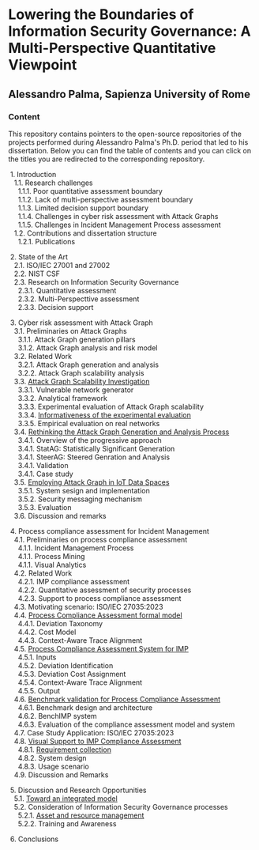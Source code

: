 # Lowering the Boundaries of Information Security Governance: A Multi-Perspective Quantitative Viewpoint

## Alessandro Palma, Sapienza University of Rome

### Content

This repository contains pointers to the open-source repositories of the projects performed during Alessandro Palma's Ph.D. period that led to his dissertation. Below you can find the table of contents and you can click on the titles you are redirected to the corresponding repository.

&nbsp;1. Introduction  
&nbsp;&nbsp;&nbsp;1.1. Research challenges  
&nbsp;&nbsp;&nbsp;&nbsp;&nbsp;1.1.1. Poor quantitative assessment boundary  
&nbsp;&nbsp;&nbsp;&nbsp;&nbsp;1.1.2. Lack of multi-perspective assessment boundary  
&nbsp;&nbsp;&nbsp;&nbsp;&nbsp;1.1.3. Limited decision support boundary  
&nbsp;&nbsp;&nbsp;&nbsp;&nbsp;1.1.4. Challenges in cyber risk assessment with Attack Graphs  
&nbsp;&nbsp;&nbsp;&nbsp;&nbsp;1.1.5. Challenges in Incident Management Process assessment   
&nbsp;&nbsp;&nbsp;1.2. Contributions and dissertation structure  
&nbsp;&nbsp;&nbsp;&nbsp;&nbsp;1.2.1. Publications   

&nbsp;2. State of the Art  
&nbsp;&nbsp;&nbsp;2.1. ISO/IEC 27001 and 27002  
&nbsp;&nbsp;&nbsp;2.2. NIST CSF  
&nbsp;&nbsp;&nbsp;2.3. Research on Information Security Governance  
&nbsp;&nbsp;&nbsp;&nbsp;&nbsp;2.3.1. Quantitative assessment   
&nbsp;&nbsp;&nbsp;&nbsp;&nbsp;2.3.2. Multi-Perspecttive assessment   
&nbsp;&nbsp;&nbsp;&nbsp;&nbsp;2.3.3. Decision support     

&nbsp;3. Cyber risk assessment with Attack Graph  
&nbsp;&nbsp;&nbsp;3.1. Preliminaries on Attack Graphs    
&nbsp;&nbsp;&nbsp;&nbsp;&nbsp;3.1.1. Attack Graph generation pillars  
&nbsp;&nbsp;&nbsp;&nbsp;&nbsp;3.1.2. Attack Graph analysis and risk model    
&nbsp;&nbsp;&nbsp;3.2. Related Work    
&nbsp;&nbsp;&nbsp;&nbsp;&nbsp;3.2.1. Attack Graph generation and analysis  
&nbsp;&nbsp;&nbsp;&nbsp;&nbsp;3.2.2. Attack Graph scalability analysis    
&nbsp;&nbsp;&nbsp;3.3. [Attack Graph Scalability Investigation](https://github.com/Ale96Pa/ag_experimental_evaluation)  
&nbsp;&nbsp;&nbsp;&nbsp;&nbsp;3.3.1. Vulnerable network generator  
&nbsp;&nbsp;&nbsp;&nbsp;&nbsp;3.3.2. Analytical framework    
&nbsp;&nbsp;&nbsp;&nbsp;&nbsp;3.3.3. Experimental evaluation of Attack Graph scalability    
&nbsp;&nbsp;&nbsp;&nbsp;&nbsp;3.3.4. [Informativeness of the experimental evaluation](https://github.com/ds-square/self-protecting-ag)    
&nbsp;&nbsp;&nbsp;&nbsp;&nbsp;3.3.5. Empirical evaluation on real networks   
&nbsp;&nbsp;&nbsp;3.4. [Rethinking the Attack Graph Generation and Analysis Process](https://github.com/XAIber-lab/ProgressiveAttackGraph)  
&nbsp;&nbsp;&nbsp;&nbsp;&nbsp;3.4.1. Overview of the progressive approach  
&nbsp;&nbsp;&nbsp;&nbsp;&nbsp;3.4.1. StatAG: Statistically Significant Generation  
&nbsp;&nbsp;&nbsp;&nbsp;&nbsp;3.4.1. SteerAG: Steered Genration and Analysis  
&nbsp;&nbsp;&nbsp;&nbsp;&nbsp;3.4.1. Validation  
&nbsp;&nbsp;&nbsp;&nbsp;&nbsp;3.4.1. Case study  
&nbsp;&nbsp;&nbsp;3.5. [Employing Attack Graph in IoT Data Spaces](https://github.com/satrai-lab/SHIELD)  
&nbsp;&nbsp;&nbsp;&nbsp;&nbsp;3.5.1. System sesign and implementation  
&nbsp;&nbsp;&nbsp;&nbsp;&nbsp;3.5.2. Security messaging mechanism  
&nbsp;&nbsp;&nbsp;&nbsp;&nbsp;3.5.3. Evaluation  
&nbsp;&nbsp;&nbsp;3.6. Discussion and remarks    

&nbsp;4. Process compliance assessment for Incident Management  
&nbsp;&nbsp;&nbsp;4.1. Preliminaries on process compliance assessment  
&nbsp;&nbsp;&nbsp;&nbsp;&nbsp;4.1.1. Incident Management Process  
&nbsp;&nbsp;&nbsp;&nbsp;&nbsp;4.1.1. Process Mining  
&nbsp;&nbsp;&nbsp;&nbsp;&nbsp;4.1.1. Visual Analytics  
&nbsp;&nbsp;&nbsp;4.2. Related Work   
&nbsp;&nbsp;&nbsp;&nbsp;&nbsp;4.2.1. IMP compliance assessment  
&nbsp;&nbsp;&nbsp;&nbsp;&nbsp;4.2.2. Quantitative assessment of security processes  
&nbsp;&nbsp;&nbsp;&nbsp;&nbsp;4.2.3. Support to process compliance assessment  
&nbsp;&nbsp;&nbsp;4.3. Motivating scenario: ISO/IEC 27035:2023   
&nbsp;&nbsp;&nbsp;4.4. [Process Compliance Assessment formal model](https://github.com/bpm-diag/PL_DEC_ALIGNER)   
&nbsp;&nbsp;&nbsp;&nbsp;&nbsp;4.4.1. Deviation Taxonomy  
&nbsp;&nbsp;&nbsp;&nbsp;&nbsp;4.4.2. Cost Model  
&nbsp;&nbsp;&nbsp;&nbsp;&nbsp;4.4.3. Context-Aware Trace Alignment  
&nbsp;&nbsp;&nbsp;4.5. [Process Compliance Assessment System for IMP](https://github.com/Ale96Pa/ComplianceAssessmentSystem)   
&nbsp;&nbsp;&nbsp;&nbsp;&nbsp;4.5.1. Inputs  
&nbsp;&nbsp;&nbsp;&nbsp;&nbsp;4.5.2. Deviation Identification  
&nbsp;&nbsp;&nbsp;&nbsp;&nbsp;4.5.3. Deviation Cost Assignment  
&nbsp;&nbsp;&nbsp;&nbsp;&nbsp;4.5.4. Context-Aware Trace Alignment  
&nbsp;&nbsp;&nbsp;&nbsp;&nbsp;4.5.5. Output  
&nbsp;&nbsp;&nbsp;4.6. [Benchmark validation for Process Compliance Assessment](https://github.com/Ale96Pa/BenchIMP)   
&nbsp;&nbsp;&nbsp;&nbsp;&nbsp;4.6.1. Benchmark design and architecture  
&nbsp;&nbsp;&nbsp;&nbsp;&nbsp;4.6.2. BenchIMP system  
&nbsp;&nbsp;&nbsp;&nbsp;&nbsp;4.6.3. Evaluation of the compliance assessment model and system  
&nbsp;&nbsp;&nbsp;4.7. Case Study Application: ISO/IEC 27035:2023   
&nbsp;&nbsp;&nbsp;4.8. [Visual Support to IMP Compliance Assessment](https://github.com/Ale96Pa/IMPAVID)   
&nbsp;&nbsp;&nbsp;&nbsp;&nbsp;4.8.1. [Requirement collection](https://docs.google.com/spreadsheets/d/1-oOfeKo2buuGjN-CkMSJJPhcJhORIbUM/edit?usp=sharing&ouid=109275515346257079976&rtpof=true&sd=true)  
&nbsp;&nbsp;&nbsp;&nbsp;&nbsp;4.8.2. System design  
&nbsp;&nbsp;&nbsp;&nbsp;&nbsp;4.8.3. Usage scenario  
&nbsp;&nbsp;&nbsp;4.9. Discussion and Remarks   

&nbsp;5. Discussion and Research Opportunities  
&nbsp;&nbsp;&nbsp;5.1. [Toward an integrated model](https://github.com/Ale96Pa/MultiPerspectiveRisk)  
&nbsp;&nbsp;&nbsp;5.2. Consideration of Information Security Governance processes  
&nbsp;&nbsp;&nbsp;&nbsp;&nbsp;5.2.1. [Asset and resource management](https://github.com/ds-square/monitoring_mgm)  
&nbsp;&nbsp;&nbsp;&nbsp;&nbsp;5.2.2. Training and Awareness  

&nbsp;6. Conclusions
